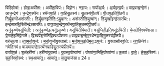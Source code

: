 

  
विहिहोत्रा॑:। होत्रा॒अवी॑ता:। अवी॑ता॒विप॑:। विपो॒न। नरा॒य:। रायो॑अ॒र्य:। अ॒र्यइत्य॒र्य:॥ वाय॒वाच॒न्द्रेण॑। आच॒न्द्रेण॑। च॒न्द्रेण॒रथे॑न। रथे॑नया॒हि। या॒हिसु॒तस्य॑। सु॒तस्य॑पी॒तये॑। पी॒तय॒इति॑पी॒तये॑॥  
नि॒र्यु॒वा॒णॊअश॑स्ती:। नि॒र्यु॒वा॒नइति॑नि॒:ऽयु॒वा॒न:। अश॑स्तीनि॒युत्वा॑न्। नि॒युत्वाँ॒इन्द्र॑सारथि:। इन्द्र॑सारथि॒रितीन्द्र॑ऽसारथि:॥ वाय॒वाच॒न्द्रेण॒रथे॑नया॒हिसु॒तस्य॑पी॒तये॑॥  
अनु॑कृ॒ष्णेवसु॑धिती:। अनु॑कृ॒ष्णेइत्यनु॑ऽकृष्णे। वसु॑धितीये॒माते॑। वसु॑धिती॒इति॒वसु॑ऽधिती। ये॒माते॑वि॒श्वपे॑शसा। ये॒माते॒इति॑ये॒माते॑। वि॒श्वपे॑श॒सेति॑वि॒श्वऽपे॑शसा॥ वाय॒वाच॒न्द्रेण॒रथे॑नया॒हिसु॒तस्य॑पी॒तये॑॥  
वह॑न्तुत्वा। त्वा॒म॒नो॒युज॑:। म॒नो॒युजो॑यु॒क्तास॑:। म॒नो॒युज॒इति॑म॒न॒:ऽयुज॑:। यु॒क्तासो॑नव॒ति:। न॒व॒तिर्नव॑। नवेति॒नव॑॥ वाय॒वाच॒न्द्रेण॒रथे॑नया॒हिसु॒तस्य॑पी॒तये॑॥  
वायो॑श॒तं। श॒तंहरी॑णां। हरी॑णांयु॒वस्व॑। यु॒वस्व॒पोष्या॑णां। पोष्या॑णा॒मिति॒पोष्या॑णां॥ उ॒तवा॑। वा॒ते॒। ते॒स॒ह॒स्रिण॑:। स॒ह॒स्रिणो॒रथ॑:। रथ॒आया॑तु। आया॑तु। या॒तु॒पाज॑सा॥ 24॥  
